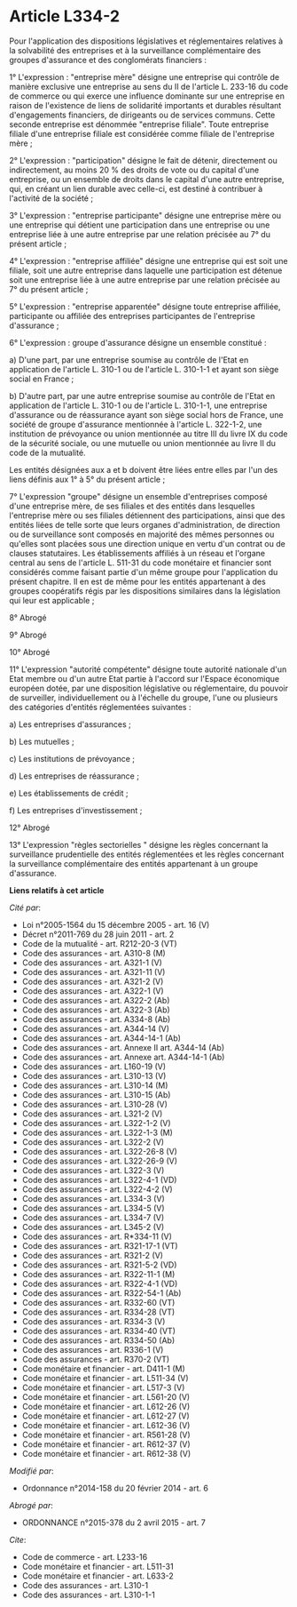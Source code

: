 # Article L334-2

Pour l'application des dispositions législatives et réglementaires relatives à la solvabilité des entreprises et à la
surveillance complémentaire des groupes d'assurance et des conglomérats financiers : 

1° L'expression : "entreprise mère" désigne une entreprise qui contrôle de manière exclusive une entreprise au sens du II de
l'article L. 233-16 du code de commerce ou qui exerce une influence dominante sur une entreprise en raison de l'existence de
liens de solidarité importants et durables résultant d'engagements financiers, de dirigeants ou de services communs. Cette
seconde entreprise est dénommée "entreprise filiale". Toute entreprise filiale d'une entreprise filiale est considérée comme
filiale de l'entreprise mère ; 

2° L'expression : "participation" désigne le fait de détenir, directement ou indirectement, au moins 20 % des droits de vote
ou du capital d'une entreprise, ou un ensemble de droits dans le capital d'une autre entreprise, qui, en créant un lien
durable avec celle-ci, est destiné à contribuer à l'activité de la société ; 

3° L'expression : "entreprise participante" désigne une entreprise mère ou une entreprise qui détient une participation dans
une entreprise ou une entreprise liée à une autre entreprise par une relation précisée au 7° du présent article ; 

4° L'expression : "entreprise affiliée" désigne une entreprise qui est soit une filiale, soit une autre entreprise dans
laquelle une participation est détenue soit une entreprise liée à une autre entreprise par une relation précisée au 7° du
présent article ; 

5° L'expression : "entreprise apparentée" désigne toute entreprise affiliée, participante ou affiliée des entreprises
participantes de l'entreprise d'assurance ; 

6° L'expression : groupe d'assurance désigne un ensemble constitué : 

a) D'une part, par une entreprise soumise au contrôle de l'Etat en application de l'article L. 310-1 ou de l'article L.
310-1-1 et ayant son siège social en France ; 

b) D'autre part, par une autre entreprise soumise au contrôle de l'Etat en application de l'article L. 310-1 ou de l'article
L. 310-1-1, une entreprise d'assurance ou de réassurance ayant son siège social hors de France, une société de groupe
d'assurance mentionnée à l'article L. 322-1-2, une institution de prévoyance ou union mentionnée au titre III du livre IX du
code de la sécurité sociale, ou une mutuelle ou union mentionnée au livre II du code de la mutualité. 

Les entités désignées aux a et b doivent être liées entre elles par l'un des liens définis aux 1° à 5° du présent article ; 

7° L'expression "groupe" désigne un ensemble d'entreprises composé d'une entreprise mère, de ses filiales et des entités dans
lesquelles l'entreprise mère ou ses filiales détiennent des participations, ainsi que des entités liées de telle sorte que
leurs organes d'administration, de direction ou de surveillance sont composés en majorité des mêmes personnes ou qu'elles
sont placées sous une direction unique en vertu d'un contrat ou de clauses statutaires. Les établissements affiliés à un
réseau et l'organe central au sens de l'article L. 511-31 du code monétaire et financier sont considérés comme faisant partie
d'un même groupe pour l'application du présent chapitre. Il en est de même pour les entités appartenant à des groupes
coopératifs régis par les dispositions similaires dans la législation qui leur est applicable ; 

8° Abrogé 

9° Abrogé 

10° Abrogé 

11° L'expression "autorité compétente" désigne toute autorité nationale d'un Etat membre ou d'un autre Etat partie à l'accord
sur l'Espace économique européen dotée, par une disposition législative ou réglementaire, du pouvoir de surveiller,
individuellement ou à l'échelle du groupe, l'une ou plusieurs des catégories d'entités réglementées suivantes : 

a) Les entreprises d'assurances ; 

b) Les mutuelles ; 

c) Les institutions de prévoyance ; 

d) Les entreprises de réassurance ; 

e) Les établissements de crédit ; 

f) Les entreprises d'investissement ; 

12° Abrogé 

13° L'expression "règles sectorielles " désigne les règles concernant la surveillance prudentielle des entités réglementées
et les règles concernant la surveillance complémentaire des entités appartenant à un groupe d'assurance.

**Liens relatifs à cet article**

_Cité par_:

  - Loi n°2005-1564 du 15 décembre 2005 - art. 16 (V)
  - Décret n°2011-769 du 28 juin 2011 - art. 2
  - Code de la mutualité - art. R212-20-3 (VT)
  - Code des assurances - art. A310-8 (M)
  - Code des assurances - art. A321-1 (V)
  - Code des assurances - art. A321-11 (V)
  - Code des assurances - art. A321-2 (V)
  - Code des assurances - art. A322-1 (V)
  - Code des assurances - art. A322-2 (Ab)
  - Code des assurances - art. A322-3 (Ab)
  - Code des assurances - art. A334-8 (Ab)
  - Code des assurances - art. A344-14 (V)
  - Code des assurances - art. A344-14-1 (Ab)
  - Code des assurances - art. Annexe II art. A344-14 (Ab)
  - Code des assurances - art. Annexe art. A344-14-1 (Ab)
  - Code des assurances - art. L160-19 (V)
  - Code des assurances - art. L310-13 (V)
  - Code des assurances - art. L310-14 (M)
  - Code des assurances - art. L310-15 (Ab)
  - Code des assurances - art. L310-28 (V)
  - Code des assurances - art. L321-2 (V)
  - Code des assurances - art. L322-1-2 (V)
  - Code des assurances - art. L322-1-3 (M)
  - Code des assurances - art. L322-2 (V)
  - Code des assurances - art. L322-26-8 (V)
  - Code des assurances - art. L322-26-9 (V)
  - Code des assurances - art. L322-3 (V)
  - Code des assurances - art. L322-4-1 (VD)
  - Code des assurances - art. L322-4-2 (V)
  - Code des assurances - art. L334-3 (V)
  - Code des assurances - art. L334-5 (V)
  - Code des assurances - art. L334-7 (V)
  - Code des assurances - art. L345-2 (V)
  - Code des assurances - art. R*334-11 (V)
  - Code des assurances - art. R321-17-1 (VT)
  - Code des assurances - art. R321-2 (V)
  - Code des assurances - art. R321-5-2 (VD)
  - Code des assurances - art. R322-11-1 (M)
  - Code des assurances - art. R322-4-1 (VD)
  - Code des assurances - art. R322-54-1 (Ab)
  - Code des assurances - art. R332-60 (VT)
  - Code des assurances - art. R334-28 (VT)
  - Code des assurances - art. R334-3 (V)
  - Code des assurances - art. R334-40 (VT)
  - Code des assurances - art. R334-50 (Ab)
  - Code des assurances - art. R336-1 (V)
  - Code des assurances - art. R370-2 (VT)
  - Code monétaire et financier - art. D411-1 (M)
  - Code monétaire et financier - art. L511-34 (V)
  - Code monétaire et financier - art. L517-3 (V)
  - Code monétaire et financier - art. L561-20 (V)
  - Code monétaire et financier - art. L612-26 (V)
  - Code monétaire et financier - art. L612-27 (V)
  - Code monétaire et financier - art. L612-36 (V)
  - Code monétaire et financier - art. R561-28 (V)
  - Code monétaire et financier - art. R612-37 (V)
  - Code monétaire et financier - art. R612-38 (V)

_Modifié par_:

  - Ordonnance n°2014-158 du 20 février 2014 - art. 6

_Abrogé par_:

  - ORDONNANCE n°2015-378 du 2 avril 2015 - art. 7

_Cite_:

  - Code de commerce - art. L233-16
  - Code monétaire et financier - art. L511-31
  - Code monétaire et financier - art. L633-2
  - Code des assurances - art. L310-1
  - Code des assurances - art. L310-1-1
